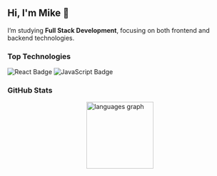 ## Hi, I'm Mike 👋

I’m studying **Full Stack Development**, focusing on both frontend and backend technologies.

### Top Technologies

![React Badge](https://img.shields.io/badge/React-black?style=for-the-badge&logo=react&labelColor=black&color=%2361DAFB)
![JavaScript Badge](https://img.shields.io/badge/JavaScript-black?style=for-the-badge&logo=javascript&labelColor=black&color=%23F7DF1E)

### GitHub Stats

<div style="display: flex; gap: 1rem; align-items: center; justify-content: center;">
  <img align="center" src="https://github-readme-stats.vercel.app/api/top-langs?username=Meter568&locale=en&hide_title=false&layout=compact&card_width=320&langs_count=5&theme=tokyonight&hide_border=false" height="150" alt="languages graph"  />
</div>
